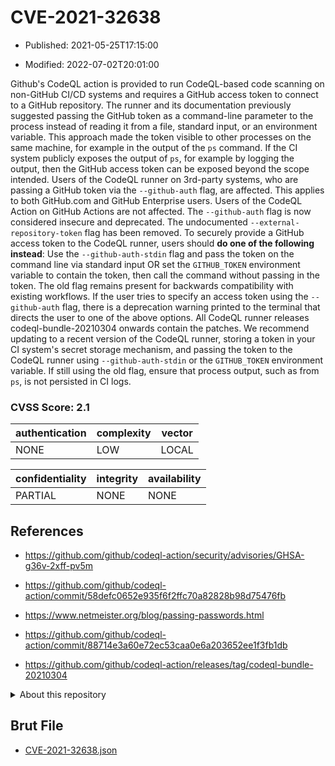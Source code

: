 # CVE-2021-32638

- Published: 2021-05-25T17:15:00

- Modified: 2022-07-02T20:01:00

Github's CodeQL action is provided to run CodeQL-based code scanning on non-GitHub CI/CD systems and requires a GitHub access token to connect to a GitHub repository. The runner and its documentation previously suggested passing the GitHub token as a command-line parameter to the process instead of reading it from a file, standard input, or an environment variable. This approach made the token visible to other processes on the same machine, for example in the output of the `ps` command. If the CI system publicly exposes the output of `ps`, for example by logging the output, then the GitHub access token can be exposed beyond the scope intended. Users of the CodeQL runner on 3rd-party systems, who are passing a GitHub token via the `--github-auth` flag, are affected. This applies to both GitHub.com and GitHub Enterprise users. Users of the CodeQL Action on GitHub Actions are not affected. The `--github-auth` flag is now considered insecure and deprecated. The undocumented `--external-repository-token` flag has been removed. To securely provide a GitHub access token to the CodeQL runner, users should **do one of the following instead**: Use the `--github-auth-stdin` flag and pass the token on the command line via standard input OR set the `GITHUB_TOKEN` environment variable to contain the token, then call the command without passing in the token. The old flag remains present for backwards compatibility with existing workflows. If the user tries to specify an access token using the `--github-auth` flag, there is a deprecation warning printed to the terminal that directs the user to one of the above options. All CodeQL runner releases codeql-bundle-20210304 onwards contain the patches. We recommend updating to a recent version of the CodeQL runner, storing a token in your CI system's secret storage mechanism, and passing the token to the CodeQL runner using `--github-auth-stdin` or the `GITHUB_TOKEN` environment variable. If still using the old flag, ensure that process output, such as from `ps`, is not persisted in CI logs.

### CVSS Score: **2.1**

| authentication | complexity | vector |
| --- | --- | --- |
| NONE | LOW | LOCAL |

| confidentiality | integrity | availability |
| --- | --- | --- |
| PARTIAL | NONE | NONE |

## References

* https://github.com/github/codeql-action/security/advisories/GHSA-g36v-2xff-pv5m

* https://github.com/github/codeql-action/commit/58defc0652e935f6f2ffc70a82828b98d75476fb

* https://www.netmeister.org/blog/passing-passwords.html

* https://github.com/github/codeql-action/commit/88714e3a60e72ec53caa0e6a203652ee1f3fb1db

* https://github.com/github/codeql-action/releases/tag/codeql-bundle-20210304

<details>
<summary>About this repository</summary> 

  This repository is part of the project [Live Hack CVE](https://github.com/Live-Hack-CVE). Main website can be found [www.live-hack.org](https://www.live-hack.org) 
  
  Made by [Sn0wAlice](https://github.com/Sn0wAlice) for the people that care about security and need to have a feed of the latest CVEs. Hope you enjoy it, don't forget to star the repo and follow me on [Twitter](https://twitter.com/Sn0wAlice) and [Github](https://github.com/Sn0wAlice). And that is my [personnal website](https://www.alice-snow.me/)

  - [Home Page](https://github.com/Live-Hack-CVE)
  - [Framework](https://github.com/Live-Hack-CVE/cve-framework)
  - [CVE database](https://github.com/Live-Hack-CVE/full_database)
  - [Changelog](https://github.com/Live-Hack-CVE/Changelog)
</details>

## Brut File

* [CVE-2021-32638.json](https://raw.githubusercontent.com/Live-Hack-CVE/full_database/main/cves/2021/CVE-2021-32638.json)

